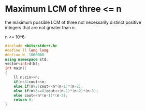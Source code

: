 # Maximum LCM of three <= n

the maximum possible LCM of three not necessarily distinct positive integers that are not greater than n.

n <= 10^6
    
```cpp
#include <bits/stdc++.h>
#define ll long long
#define N  1000000
using namespace std;
vector<int>d(N);
int main()
{
    ll n;cin>>n;
    if(n<3)cout<<n;
    else if(n%2)cout<<n*(n-1)*(n-2);
    else if(n%3==0)cout<<(n-1)*(n-2)*(n-3);
    else cout<<n*(n-1)*(n-3);
    return 0;
}
```
